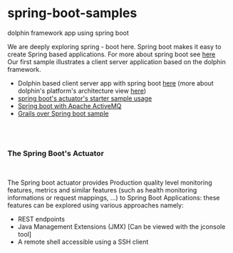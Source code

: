 # spring-boot-samples
dolphin framework app using spring boot

We are deeply exploring spring - boot here. Spring boot makes it easy to create Spring based applications. For more about spring boot see <a href='http://projects.spring.io/spring-boot/'>here</a><br/>
Our first sample illustrates a client server application based on the dolphin framework.<br/>
<ul>
  <li>Dolphin based client server app with spring boot <a href='https://github.com/alainlompo/spring-boot-samples/tree/master/dolphin-spring-boot'>here</a> (more about dolphin's platform's architecture view <a href='http://www.guigarage.com/2015/10/dolphin-platform-a-sneak-peek/'>here</a>)</li>
  <li><a href="https://github.com/alainlompo/spring-boot-samples/tree/master/spring-boot-actuator-sample">spring boot's actuator's starter sample usage</a></li>
  <li><a href="https://github.com/alainlompo/spring-boot-samples/tree/master/spring-boot-activemq">Spring boot with Apache ActiveMQ</a></li>
  <li><a href="https://github.com/alainlompo/spring-boot-samples/tree/master/grailsWithBootSample">Grails over Spring boot sample</a></li>
</ul><br/><br/>
<h3>The Spring Boot's Actuator</h3><br/>
<p>The Spring boot actuator provides Production quality level monitoring features, metrics and similar features (such as health monitoring informations or request mappings, ...) to Spring Boot Applications: these features can be explored using various approaches namely:
</p>
<ul>
  <li>REST endpoints</li>
  <li>Java Management Extensions (JMX) [Can be viewed with the jconsole tool]</li>
  <li>A remote shell accessible using a SSH client </li>
  
</ul>
